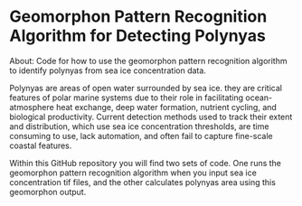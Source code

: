# Geomorphon Pattern Recognition Algorithm for Detecting Polynyas

About: Code for how to use the geomorphon pattern recognition algorithm to identify polynyas from sea ice concentration data.

Polynyas are areas of open water surrounded by sea ice. they are critical features of polar marine systems due to their role in facilitating ocean-atmosphere heat exchange, deep water formation, nutrient cycling, and biological productivity. Current detection methods used to track their extent and distribution, which use sea ice concentration thresholds, are time consuming to use, lack automation, and often fail to capture fine-scale coastal features.

Within this GitHub repository you will find two sets of code. One runs the geomorphon pattern recognition algorithm when you input sea ice concentration tif files, and the other calculates polynyas area using this geomorphon output.


